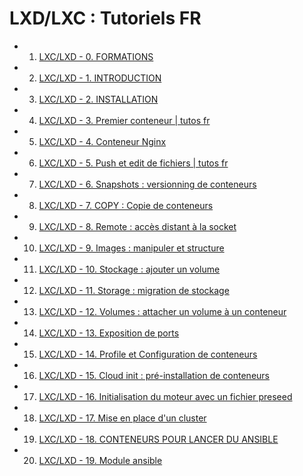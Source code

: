 # LXD/LXC : Tutoriels FR


- 1. [LXC/LXD - 0. FORMATIONS](https://www.youtube.com/watch?v=aUOIzP7paGw)
- 2. [LXC/LXD - 1. INTRODUCTION](https://www.youtube.com/watch?v=NeiNtQpGYvw)
- 3. [LXC/LXD - 2. INSTALLATION](https://www.youtube.com/watch?v=7SOTKSMpFQA)
- 4. [LXC/LXD - 3. Premier conteneur | tutos fr](https://www.youtube.com/watch?v=A9FKc65os6Y)
- 5. [LXC/LXD - 4. Conteneur Nginx](https://www.youtube.com/watch?v=zmPmL0z8QW4)
- 6. [LXC/LXD - 5. Push et edit de fichiers | tutos fr](https://www.youtube.com/watch?v=WO2VcaTNvsM)
- 7. [LXC/LXD - 6. Snapshots : versionning de conteneurs](https://www.youtube.com/watch?v=TdsL8LJ8z3c)
- 8. [LXC/LXD - 7. COPY : Copie de conteneurs](https://www.youtube.com/watch?v=8Xpz0-puRgY)
- 9. [LXC/LXD - 8. Remote : accès distant à la socket](https://www.youtube.com/watch?v=fZY0uvseTqA)
- 10. [LXC/LXD - 9. Images : manipuler et structure](https://www.youtube.com/watch?v=UviEmQ5-_sg)
- 11. [LXC/LXD - 10. Stockage : ajouter un volume](https://www.youtube.com/watch?v=Qu2qJ09Zzm8)
- 12. [LXC/LXD - 11. Storage : migration de stockage](https://www.youtube.com/watch?v=HRA7kzlWIqw)
- 13. [LXC/LXD - 12. Volumes : attacher un volume à un conteneur](https://www.youtube.com/watch?v=sv2UAtUaTC8)
- 14. [LXC/LXD - 13. Exposition de ports](https://www.youtube.com/watch?v=svHCdnWagpc)
- 15. [LXC/LXD - 14. Profile et Configuration de conteneurs](https://www.youtube.com/watch?v=lemvCisGue8)
- 16. [LXC/LXD - 15. Cloud init : pré-installation de conteneurs](https://www.youtube.com/watch?v=1Pjn6LqkAbA)
- 17. [LXC/LXD - 16. Initialisation du moteur avec un fichier preseed](https://www.youtube.com/watch?v=iky3e5sbmmI)
- 18. [LXC/LXD - 17. Mise en place d'un cluster](https://www.youtube.com/watch?v=_flKiWSttqc)
- 19. [LXC/LXD - 18. CONTENEURS POUR LANCER DU ANSIBLE](https://www.youtube.com/watch?v=IjpZbqLJo6M)
- 20. [LXC/LXD - 19. Module ansible](https://www.youtube.com/watch?v=gjcipN3G10s)
